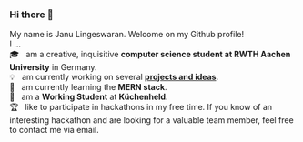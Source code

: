 ### Hi there 👋
My name is Janu Lingeswaran. Welcome on my Github profile!  
I ...  
:mortar_board:&nbsp;&nbsp; am a creative, inquisitive **computer science student at RWTH Aachen University** in Germany.  
:bulb:&nbsp;&nbsp; am currently working on several [**projects and ideas**](Janus_Projects.md).  
:seedling:&nbsp;&nbsp; am currently learning the **MERN stack**.  
:briefcase:&nbsp;&nbsp; am a **Working Student** at **Küchenheld**.  
:trophy:&nbsp;&nbsp; like to participate in hackathons in my free time. If you know of an interesting hackathon and are looking for a valuable team member, feel free to contact me via email.  

<!--
Besides being a **working student** at **Küchenheld**, I am currently working on the following projects and ideas:

- :revolving_hearts: :globe_with_meridians: &nbsp; Dating apps for ethnic diasporas and the special needs of them
- :book: :iphone: &nbsp; An app for bookworms, authors and those who want to become one in the guise of a social media platform
- :computer: :soccer: &nbsp; Web scraping + data analysis, especially in soccer
- :video_game: :muscle: &nbsp; Gamification in the area of learning + fitness

I am also working on other exciting projects which I will add here as soon as they become more concrete.



**EinGuterWaran/EinGuterWaran** is a ✨ _special_ ✨ repository because its `README.md` (this file) appears on your GitHub profile.

Here are some ideas to get you started:

- 🔭 I’m currently working on ...
- 🌱 I’m currently learning ...
- 👯 I’m looking to collaborate on ...
- 🤔 I’m looking for help with ...
- 💬 Ask me about ...
- 📫 How to reach me: ...
- 😄 Pronouns: ...
- ⚡ Fun fact: ...
-->
